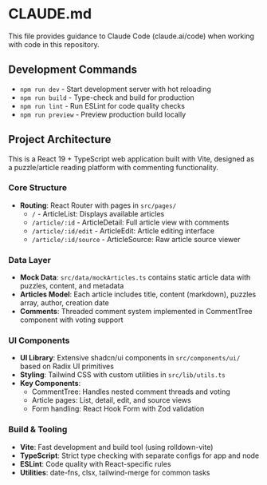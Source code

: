 # CLAUDE.md

This file provides guidance to Claude Code (claude.ai/code) when working with code in this repository.

## Development Commands

- `npm run dev` - Start development server with hot reloading
- `npm run build` - Type-check and build for production
- `npm run lint` - Run ESLint for code quality checks
- `npm run preview` - Preview production build locally

## Project Architecture

This is a React 19 + TypeScript web application built with Vite, designed as a puzzle/article reading platform with commenting functionality.

### Core Structure
- **Routing**: React Router with pages in `src/pages/`
  - `/` - ArticleList: Displays available articles
  - `/article/:id` - ArticleDetail: Full article view with comments
  - `/article/:id/edit` - ArticleEdit: Article editing interface
  - `/article/:id/source` - ArticleSource: Raw article source viewer

### Data Layer
- **Mock Data**: `src/data/mockArticles.ts` contains static article data with puzzles, content, and metadata
- **Articles Model**: Each article includes title, content (markdown), puzzles array, author, creation date
- **Comments**: Threaded comment system implemented in CommentTree component with voting support

### UI Components
- **UI Library**: Extensive shadcn/ui components in `src/components/ui/` based on Radix UI primitives
- **Styling**: Tailwind CSS with custom utilities in `src/lib/utils.ts`
- **Key Components**:
  - CommentTree: Handles nested comment threads and voting
  - Article pages: List, detail, edit, and source views
  - Form handling: React Hook Form with Zod validation

### Build & Tooling
- **Vite**: Fast development and build tool (using rolldown-vite)
- **TypeScript**: Strict type checking with separate configs for app and node
- **ESLint**: Code quality with React-specific rules
- **Utilities**: date-fns, clsx, tailwind-merge for common tasks